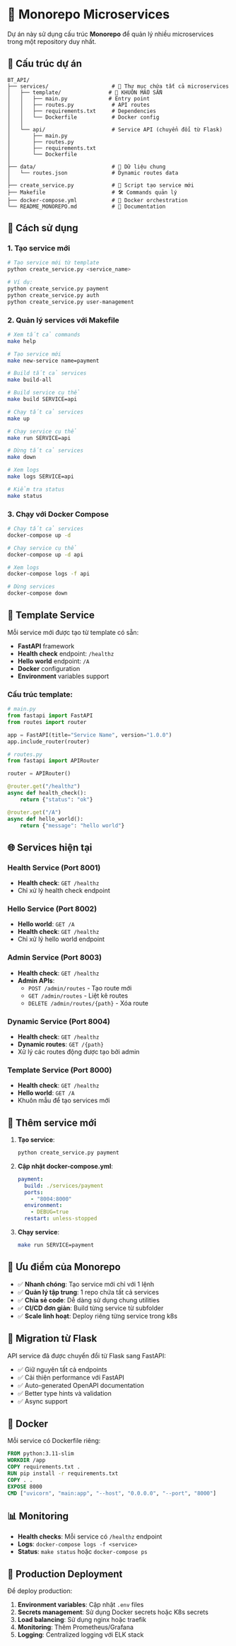 # 🚀 Monorepo Microservices

Dự án này sử dụng cấu trúc **Monorepo** để quản lý nhiều microservices trong một repository duy nhất.

## 📂 Cấu trúc dự án

```
BT_API/
├── services/                    # 📁 Thư mục chứa tất cả microservices
│   ├── template/               # 📌 KHUÔN MẪU SẴN
│   │   ├── main.py             # Entry point
│   │   ├── routes.py            # API routes
│   │   ├── requirements.txt     # Dependencies
│   │   └── Dockerfile           # Docker config
│   │
│   └── api/                     # Service API (chuyển đổi từ Flask)
│       ├── main.py
│       ├── routes.py
│       ├── requirements.txt
│       └── Dockerfile
│
├── data/                        # 📁 Dữ liệu chung
│   └── routes.json              # Dynamic routes data
│
├── create_service.py            # 🔧 Script tạo service mới
├── Makefile                     # 🛠️ Commands quản lý
├── docker-compose.yml           # 🐳 Docker orchestration
└── README_MONOREPO.md           # 📖 Documentation
```

## 🚀 Cách sử dụng

### 1. Tạo service mới

```bash
# Tạo service mới từ template
python create_service.py <service_name>

# Ví dụ:
python create_service.py payment
python create_service.py auth
python create_service.py user-management
```

### 2. Quản lý services với Makefile

```bash
# Xem tất cả commands
make help

# Tạo service mới
make new-service name=payment

# Build tất cả services
make build-all

# Build service cụ thể
make build SERVICE=api

# Chạy tất cả services
make up

# Chạy service cụ thể
make run SERVICE=api

# Dừng tất cả services
make down

# Xem logs
make logs SERVICE=api

# Kiểm tra status
make status
```

### 3. Chạy với Docker Compose

```bash
# Chạy tất cả services
docker-compose up -d

# Chạy service cụ thể
docker-compose up -d api

# Xem logs
docker-compose logs -f api

# Dừng services
docker-compose down
```

## 🔧 Template Service

Mỗi service mới được tạo từ template có sẵn:

- **FastAPI** framework
- **Health check** endpoint: `/healthz`
- **Hello world** endpoint: `/A`
- **Docker** configuration
- **Environment** variables support

### Cấu trúc template:

```python
# main.py
from fastapi import FastAPI
from routes import router

app = FastAPI(title="Service Name", version="1.0.0")
app.include_router(router)

# routes.py
from fastapi import APIRouter

router = APIRouter()

@router.get("/healthz")
async def health_check():
    return {"status": "ok"}

@router.get("/A")
async def hello_world():
    return {"message": "hello world"}
```

## 🌐 Services hiện tại

### Health Service (Port 8001)
- **Health check**: `GET /healthz`
- Chỉ xử lý health check endpoint

### Hello Service (Port 8002)
- **Hello world**: `GET /A`
- **Health check**: `GET /healthz`
- Chỉ xử lý hello world endpoint

### Admin Service (Port 8003)
- **Health check**: `GET /healthz`
- **Admin APIs**:
  - `POST /admin/routes` - Tạo route mới
  - `GET /admin/routes` - Liệt kê routes
  - `DELETE /admin/routes/{path}` - Xóa route

### Dynamic Service (Port 8004)
- **Health check**: `GET /healthz`
- **Dynamic routes**: `GET /{path}`
- Xử lý các routes động được tạo bởi admin

### Template Service (Port 8000)
- **Health check**: `GET /healthz`
- **Hello world**: `GET /A`
- Khuôn mẫu để tạo services mới

## 📝 Thêm service mới

1. **Tạo service**:
   ```bash
   python create_service.py payment
   ```

2. **Cập nhật docker-compose.yml**:
   ```yaml
   payment:
     build: ./services/payment
     ports:
       - "8004:8000"
     environment:
       - DEBUG=true
     restart: unless-stopped
   ```

3. **Chạy service**:
   ```bash
   make run SERVICE=payment
   ```

## 🎯 Ưu điểm của Monorepo

- ✅ **Nhanh chóng**: Tạo service mới chỉ với 1 lệnh
- ✅ **Quản lý tập trung**: 1 repo chứa tất cả services
- ✅ **Chia sẻ code**: Dễ dàng sử dụng chung utilities
- ✅ **CI/CD đơn giản**: Build từng service từ subfolder
- ✅ **Scale linh hoạt**: Deploy riêng từng service trong k8s

## 🔄 Migration từ Flask

API service đã được chuyển đổi từ Flask sang FastAPI:

- ✅ Giữ nguyên tất cả endpoints
- ✅ Cải thiện performance với FastAPI
- ✅ Auto-generated OpenAPI documentation
- ✅ Better type hints và validation
- ✅ Async support

## 🐳 Docker

Mỗi service có Dockerfile riêng:

```dockerfile
FROM python:3.11-slim
WORKDIR /app
COPY requirements.txt .
RUN pip install -r requirements.txt
COPY . .
EXPOSE 8000
CMD ["uvicorn", "main:app", "--host", "0.0.0.0", "--port", "8000"]
```

## 📊 Monitoring

- **Health checks**: Mỗi service có `/healthz` endpoint
- **Logs**: `docker-compose logs -f <service>`
- **Status**: `make status` hoặc `docker-compose ps`

## 🚀 Production Deployment

Để deploy production:

1. **Environment variables**: Cập nhật `.env` files
2. **Secrets management**: Sử dụng Docker secrets hoặc K8s secrets
3. **Load balancing**: Sử dụng nginx hoặc traefik
4. **Monitoring**: Thêm Prometheus/Grafana
5. **Logging**: Centralized logging với ELK stack
